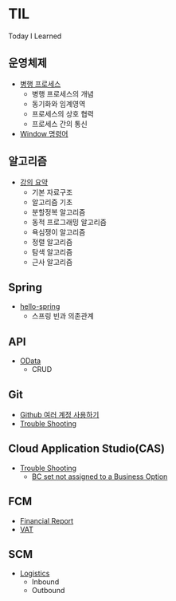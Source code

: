 # TIL
Today I Learned

## 운영체제
* [병행 프로세스](https://github.com/yoons2owo/TIL/blob/main/OS/concurrent_process.md)
  * 병행 프로세스의 개념
  * 동기화와 임계영역
  * 프로세스의 상호 협력
  * 프로세스 간의 통신
* [Window 명령어](https://github.com/yoons2owo/TIL/blob/main/OS/window_command.md.md)
## 알고리즘
* [강의 요약](https://github.com/yoons2owo/TIL/blob/main/Algorithm/lecture_summary.md)
  * 기본 자료구조  
  * 알고리즘 기초
  * 분할정복 알고리즘
  * 동적 프로그래밍 알고리즘
  * 욕심쟁이 알고리즘 
  * 정렬 알고리즘
  * 탐색 알고리즘
  * 근사 알고리즘

## Spring
* [hello-spring](https://github.com/yoons2owo/TIL/blob/main/Spring/hello-spring.md)
  * 스프링 빈과 의존관계
## API 
* [OData](https://github.com/yoons2owo/TIL/blob/main/API/odata.md)
  * CRUD 
## Git
* [Github 여러 계정 사용하기](https://github.com/yoons2owo/TIL/blob/main/Git/multi_account.md)
* [Trouble Shooting](https://github.com/yoons2owo/TIL/blob/main/Git/troubleshooting.md)
## Cloud Application Studio(CAS)
* [Trouble Shooting](https://github.com/yoons2owo/TIL/blob/main/CAS/troubleshooting.md)
  * [BC set not assigned to a Business Option](https://github.com/yoons2owo/TIL/blob/main/CAS/troubleshooting.md#bc-set-not-assigned-to-a-business-option)
  

## FCM
* [Financial Report](https://github.com/yoons2owo/TIL/blob/main/FCM/fi_report.md)
* [VAT](https://github.com/yoons2owo/TIL/blob/main/FCM/vat.md)

## SCM
* [Logistics](https://github.com/yoons2owo/TIL/blob/main/CSM/logistics.md)
  * Inbound 
  * Outbound 

